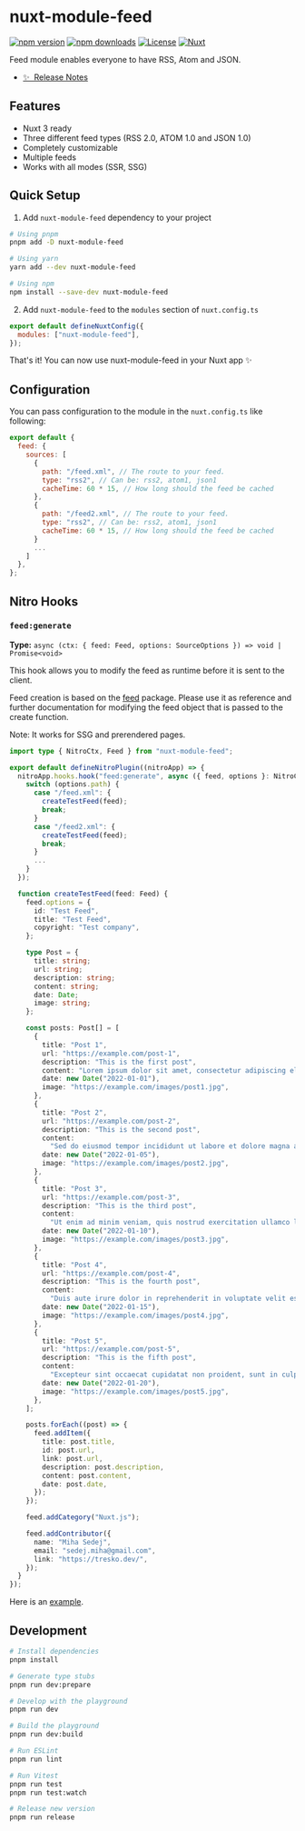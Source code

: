 # nuxt-module-feed

[![npm version][npm-version-src]][npm-version-href]
[![npm downloads][npm-downloads-src]][npm-downloads-href]
[![License][license-src]][license-href]
[![Nuxt][nuxt-src]][nuxt-href]

Feed module enables everyone to have RSS, Atom and JSON.

- [✨ &nbsp;Release Notes](/CHANGELOG.md)
  <!-- - [🏀 Online playground](https://stackblitz.com/github/your-org/nuxt-module-feed &nbsp;Documentation](https://example.com) -->

## Features

<!-- Highlight some of the features your module provide here -->

- Nuxt 3 ready
- Three different feed types (RSS 2.0, ATOM 1.0 and JSON 1.0)
- Completely customizable
- Multiple feeds
- Works with all modes (SSR, SSG)

## Quick Setup

1. Add `nuxt-module-feed` dependency to your project

```bash
# Using pnpm
pnpm add -D nuxt-module-feed

# Using yarn
yarn add --dev nuxt-module-feed

# Using npm
npm install --save-dev nuxt-module-feed
```

2. Add `nuxt-module-feed` to the `modules` section of `nuxt.config.ts`

```js
export default defineNuxtConfig({
  modules: ["nuxt-module-feed"],
});
```

That's it! You can now use nuxt-module-feed in your Nuxt app ✨

## Configuration

You can pass configuration to the module in the `nuxt.config.ts` like following:

```js
export default {
  feed: {
    sources: [
      {
        path: "/feed.xml", // The route to your feed.
        type: "rss2", // Can be: rss2, atom1, json1
        cacheTime: 60 * 15, // How long should the feed be cached
      },
      {
        path: "/feed2.xml", // The route to your feed.
        type: "rss2", // Can be: rss2, atom1, json1
        cacheTime: 60 * 15, // How long should the feed be cached
      }
      ...
    ]
  },
};
```

## Nitro Hooks

### `feed:generate`

**Type:** `async (ctx: { feed: Feed, options: SourceOptions }) => void | Promise<void>`

This hook allows you to modify the feed as runtime before it is sent to the client.

Feed creation is based on the [feed](https://github.com/jpmonette/feed) package. Please use it as reference and further documentation for
modifying the feed object that is passed to the create function.

Note: It works for SSG and prerendered pages.

```ts
import type { NitroCtx, Feed } from "nuxt-module-feed";

export default defineNitroPlugin((nitroApp) => {
  nitroApp.hooks.hook("feed:generate", async ({ feed, options }: NitroCtx) => {
    switch (options.path) {
      case "/feed.xml": {
        createTestFeed(feed);
        break;
      }
      case "/feed2.xml": {
        createTestFeed(feed);
        break;
      }
      ...
    }
  });

  function createTestFeed(feed: Feed) {
    feed.options = {
      id: "Test Feed",
      title: "Test Feed",
      copyright: "Test company",
    };

    type Post = {
      title: string;
      url: string;
      description: string;
      content: string;
      date: Date;
      image: string;
    };

    const posts: Post[] = [
      {
        title: "Post 1",
        url: "https://example.com/post-1",
        description: "This is the first post",
        content: "Lorem ipsum dolor sit amet, consectetur adipiscing elit.",
        date: new Date("2022-01-01"),
        image: "https://example.com/images/post1.jpg",
      },
      {
        title: "Post 2",
        url: "https://example.com/post-2",
        description: "This is the second post",
        content:
          "Sed do eiusmod tempor incididunt ut labore et dolore magna aliqua.",
        date: new Date("2022-01-05"),
        image: "https://example.com/images/post2.jpg",
      },
      {
        title: "Post 3",
        url: "https://example.com/post-3",
        description: "This is the third post",
        content:
          "Ut enim ad minim veniam, quis nostrud exercitation ullamco laboris nisi ut aliquip ex ea commodo consequat.",
        date: new Date("2022-01-10"),
        image: "https://example.com/images/post3.jpg",
      },
      {
        title: "Post 4",
        url: "https://example.com/post-4",
        description: "This is the fourth post",
        content:
          "Duis aute irure dolor in reprehenderit in voluptate velit esse cillum dolore eu fugiat nulla pariatur.",
        date: new Date("2022-01-15"),
        image: "https://example.com/images/post4.jpg",
      },
      {
        title: "Post 5",
        url: "https://example.com/post-5",
        description: "This is the fifth post",
        content:
          "Excepteur sint occaecat cupidatat non proident, sunt in culpa qui officia deserunt mollit anim id est laborum.",
        date: new Date("2022-01-20"),
        image: "https://example.com/images/post5.jpg",
      },
    ];

    posts.forEach((post) => {
      feed.addItem({
        title: post.title,
        id: post.url,
        link: post.url,
        description: post.description,
        content: post.content,
        date: post.date,
      });
    });

    feed.addCategory("Nuxt.js");

    feed.addContributor({
      name: "Miha Sedej",
      email: "sedej.miha@gmail.com",
      link: "https://tresko.dev/",
    });
  }
});
```

Here is an [example](./playground/server/plugins/feed.ts).

## Development

```bash
# Install dependencies
pnpm install

# Generate type stubs
pnpm run dev:prepare

# Develop with the playground
pnpm run dev

# Build the playground
pnpm run dev:build

# Run ESLint
pnpm run lint

# Run Vitest
pnpm run test
pnpm run test:watch

# Release new version
pnpm run release
```

<!-- Badges -->

[npm-version-src]: https://img.shields.io/npm/v/nuxt-module-feed/latest.svg?style=flat&colorA=18181B&colorB=28CF8D
[npm-version-href]: https://www.npmjs.com/package/nuxt-module-feed
[npm-downloads-src]: https://img.shields.io/npm/dm/nuxt-module-feed.svg?style=flat&colorA=18181B&colorB=28CF8D
[npm-downloads-href]: https://www.npmjs.com/package/nuxt-module-feed
[license-src]: https://img.shields.io/npm/l/nuxt-module-feed.svg?style=flat&colorA=18181B&colorB=28CF8D
[license-href]: https://www.npmjs.com/package/nuxt-module-feed
[nuxt-src]: https://img.shields.io/badge/Nuxt-18181B?logo=nuxt.js
[nuxt-href]: https://nuxt.com
